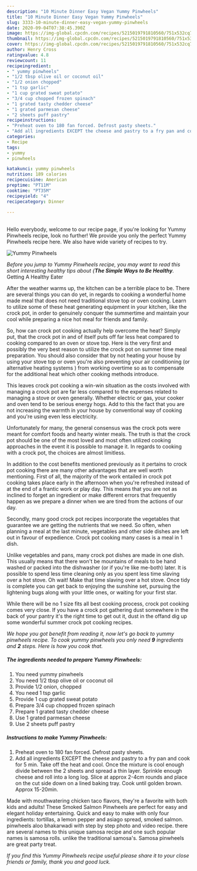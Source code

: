 ```yaml
---
description: "10 Minute Dinner Easy Vegan Yummy Pinwheels"
title: "10 Minute Dinner Easy Vegan Yummy Pinwheels"
slug: 3333-10-minute-dinner-easy-vegan-yummy-pinwheels
date: 2020-09-04T07:38:45.390Z
image: https://img-global.cpcdn.com/recipes/5215019791810560/751x532cq70/yummy-pinwheels-recipe-main-photo.jpg
thumbnail: https://img-global.cpcdn.com/recipes/5215019791810560/751x532cq70/yummy-pinwheels-recipe-main-photo.jpg
cover: https://img-global.cpcdn.com/recipes/5215019791810560/751x532cq70/yummy-pinwheels-recipe-main-photo.jpg
author: Henry Cross
ratingvalue: 4.8
reviewcount: 11
recipeingredient:
- " yummy pinwheels"
- "1/2 tbsp olive oil or coconut oil"
- "1/2 onion chopped"
- "1 tsp garlic"
- "1 cup grated sweat potato"
- "3/4 cup chopped frozen spinach"
- "1 grated tasty chedder cheese"
- "1 grated parmesan cheese"
- "2 sheets puff pastry"
recipeinstructions:
- "Preheat oven to 180 fan forced. Defrost pasty sheets."
- "Add all ingredients EXCEPT the cheese and pastry to a fry pan and cook for 5 min. Take off the heat and cool. Once the mixture is cool enough divide between the 2 sheets and spread a thin layer. Sprinkle enough cheese and roll into a long log. Slice at approx 2-4cm rounds and place on the cut side down on a lined baking tray. Cook until golden brown. Approx 15-20min."
categories:
- Recipe
tags:
- yummy
- pinwheels

katakunci: yummy pinwheels 
nutrition: 189 calories
recipecuisine: American
preptime: "PT11M"
cooktime: "PT35M"
recipeyield: "4"
recipecategory: Dinner

---
```

<br>
Hello everybody, welcome to our recipe page, if you're looking for Yummy Pinwheels recipe, look no further! We provide you only the perfect Yummy Pinwheels recipe here. We also have wide variety of recipes to try.
<br>


![Yummy Pinwheels](https://img-global.cpcdn.com/recipes/5215019791810560/751x532cq70/yummy-pinwheels-recipe-main-photo.jpg)

<i>Before you jump to Yummy Pinwheels recipe, you may want to read this short interesting healthy tips about {<strong>The Simple Ways to Be Healthy</strong>.</i>
Getting A Healthy Eater


After the weather warms up, the kitchen can be a terrible place to be. There are several things you can do yet, in regards to cooking a wonderful home made meal that does not need traditional stove top or oven cooking. Learn to utilize some of these heat generating equipment in your kitchen, like the crock pot, in order to genuinely conquer the summertime and maintain your cool while preparing a nice hot meal for friends and family.

So, how can crock pot cooking actually help overcome the heat? Simply put, that the crock pot in and of itself puts off far less heat compared to cooking compared to an oven or stove top. Here is the very first and possibly the very best reason to utilize the crock pot on summer time meal preparation. You should also consider that by not heating your house by using your stove top or oven you're also preventing your air conditioning (or alternative heating systems ) from working overtime so as to compensate for the additional heat which other cooking methods introduce.

This leaves crock pot cooking a win-win situation as the costs involved with managing a crock pot are far less compared to the expenses related to managing a stove or oven generally. Whether electric or gas, your cooker and oven tend to be serious energy hogs. Add to this the fact that you are not increasing the warmth in your house by conventional way of cooking and you're using even less electricity.

Unfortunately for many, the general consensus was the crock pots were meant for comfort foods and hearty winter meals.  The truth is that the crock pot should be one of the most loved and most often utilized cooking approaches in the event it is possible to manage it. In regards to cooking with a crock pot, the choices are almost limitless.  



In addition to the cost benefits mentioned previously as it pertains to crock pot cooking there are many other advantages that are well worth mentioning. First of all, the majority of the work entailed in crock pot cooking takes place early in the afternoon when you're refreshed instead of at the end of a frantic work or play day. This means that you are not as inclined to forget an ingredient or make different errors that frequently happen as we prepare a dinner when we are tired from the actions of our day.

Secondly, many good crock pot recipes incorporate the vegetables that guarantee we are getting the nutrients that we need. So often, when planning a meal at the last minute, vegetables and other side dishes are left out in favour of expedience. Crock pot cooking many cases is a meal in 1 dish.

 Unlike vegetables and pans, many crock pot dishes are made in one dish. This usually means that there won't be mountains of meals to be hand washed or packed into the dishwasher (or if you're like me-both) later. It is possible to spend less time cleaning only as you spent less time slaving over a hot stove. Oh wait! Make that time slaving over a hot stove. Once tidy is complete you can get back to enjoying the sunshine set, pursuing the lightening bugs along with your little ones, or waiting for your first star.

While there will be no 1 size fits all best cooking process, crock pot cooking comes very close. If you have a crock pot gathering dust somewhere in the back of your pantry it's the right time to get out it, dust in the offand dig up some wonderful summer crock pot cooking recipes.


<i>We hope you got benefit from reading it, now let's go back to yummy pinwheels recipe. To cook yummy pinwheels you only need <strong>9</strong> ingredients and <strong>2</strong> steps. Here is how you cook that.
</i>

##### The ingredients needed to prepare Yummy Pinwheels:

1. You need  yummy pinwheels
1. You need 1/2 tbsp olive oil or coconut oil
1. Provide 1/2 onion, chopped
1. You need 1 tsp garlic
1. Provide 1 cup grated sweat potato
1. Prepare 3/4 cup chopped frozen spinach
1. Prepare 1 grated tasty chedder cheese
1. Use 1 grated parmesan cheese
1. Use 2 sheets puff pastry


##### Instructions to make Yummy Pinwheels:

1. Preheat oven to 180 fan forced. Defrost pasty sheets.
1. Add all ingredients EXCEPT the cheese and pastry to a fry pan and cook for 5 min. Take off the heat and cool. Once the mixture is cool enough divide between the 2 sheets and spread a thin layer. Sprinkle enough cheese and roll into a long log. Slice at approx 2-4cm rounds and place on the cut side down on a lined baking tray. Cook until golden brown. Approx 15-20min.


Made with mouthwatering chicken taco flavors, they&#39;re a favorite with both kids and adults! These Smoked Salmon Pinwheels are perfect for easy and elegant holiday entertaining. Quick and easy to make with only four ingredients: tortillas, a lemon pepper and asiago spread, smoked salmon. pinwheels aloo bhakarwadi with step by step photo and video recipe. there are several names to this unique samosa recipe and one such popular names is samosa rolls. unlike the traditional samosa&#39;s. Samosa pinwheels are great party treat. 

<i>If you find this Yummy Pinwheels recipe useful please share it to your close friends or family, thank you and good luck.</i>
